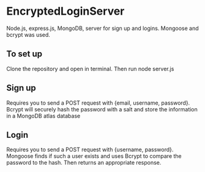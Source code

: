 # EncryptedLoginServer
 Node.js, express.js, MongoDB, server for sign up and logins. Mongoose and bcrypt was used.
 
## To set up
Clone the repository and open in terminal. Then run node server.js
 
 ## Sign up
Requires you to send a POST request with {email, username, password}. Bcrypt will securely hash the password with a salt and store the information in a MongoDB atlas database
 
 ## Login
 Requires you to send a POST request with {username, password}. Mongoose finds if such a user exists and uses Bcrypt to compare the password to the hash. Then returns an appropriate response. 
